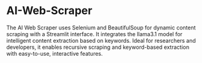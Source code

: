 # AI-Web-Scraper
The AI Web Scraper uses Selenium and BeautifulSoup for dynamic content scraping with a Streamlit interface. It integrates the llama3.1 model for intelligent content extraction based on keywords. Ideal for researchers and developers, it enables recursive scraping and keyword-based extraction with easy-to-use, interactive features.
